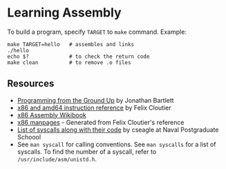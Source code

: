 # Learning Assembly

To build a program, specify `TARGET` to `make` command. Example:
```
make TARGET=hello   # assembles and links
./hello
echo $?             # to check the return code
make clean          # to remove .o files
```

## Resources

- [Programming from the Ground
  Up](https://download-mirror.savannah.gnu.org/releases/pgubook/ProgrammingGroundUp-1-0-booksize.pdf)
  by Jonathan Bartlett
- [x86 and amd64 instruction
  reference](https://www.felixcloutier.com/x86/index.html) by Felix Cloutier
- [x86 Assembly Wikibook](https://en.wikibooks.org/wiki/X86_Assembly)
- [x86 manpages](https://github.com/ttmo-O/x86-manpages) - Generated from
  Felix Cloutier's reference
- [List of syscalls along with their code](https://faculty.nps.edu/cseagle/assembly/sys_call.html)
  by cseagle at Naval Postgraduate Schoool
- See `man syscall` for calling conventions. See `man syscalls` for a list of
  syscalls. To find the number of a syscall, refer to
  `/usr/include/asm/unistd.h`.


